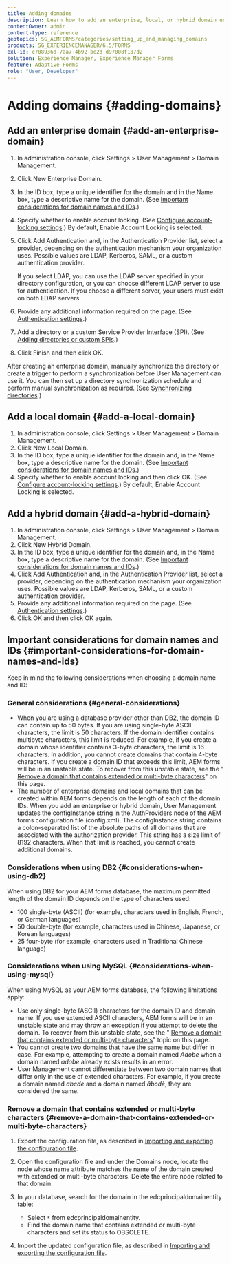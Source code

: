 ```yaml
---
title: Adding domains
description: Learn how to add an enterprise, local, or hybrid domain using Domain Management settings and general considerations for domain names and IDs.
contentOwner: admin
content-type: reference
geptopics: SG_AEMFORMS/categories/setting_up_and_managing_domains
products: SG_EXPERIENCEMANAGER/6.5/FORMS
exl-id: c708936d-7aa7-4b92-be2d-d97008f187d2
solution: Experience Manager, Experience Manager Forms
feature: Adaptive Forms
role: "User, Developer"
---
```

# Adding domains {#adding-domains}

## Add an enterprise domain {#add-an-enterprise-domain}

1. In administration console, click Settings &gt; User Management &gt; Domain Management.
1. Click New Enterprise Domain.
1. In the ID box, type a unique identifier for the domain and in the Name box, type a descriptive name for the domain. (See [Important considerations for domain names and IDs](adding-domains.md#important-considerations-for-domain-names-and-ids).)
1. Specify whether to enable account locking. (See [Configure account-locking settings](/help/forms/using/admin-help/configure-account-locking-settings.md#configure-account-locking-settings).) By default, Enable Account Locking is selected.
1. Click Add Authentication and, in the Authentication Provider list, select a provider, depending on the authentication mechanism your organization uses. Possible values are LDAP, Kerberos, SAML, or a custom authentication provider.

   If you select LDAP, you can use the LDAP server specified in your directory configuration, or you can choose different LDAP server to use for authentication. If you choose a different server, your users must exist on both LDAP servers.

1. Provide any additional information required on the page. (See [Authentication settings](/help/forms/using/admin-help/configuring-authentication-providers.md#authentication-settings).)
1. Add a directory or a custom Service Provider Interface (SPI). (See [Adding directories or custom SPIs](/help/forms/using/admin-help/configuring-directories.md#adding-directories-or-custom-spis).)
1. Click Finish and then click OK.

After creating an enterprise domain, manually synchronize the directory or create a trigger to perform a synchronization before User Management can use it. You can then set up a directory synchronization schedule and perform manual synchronization as required. (See [Synchronizing directories](/help/forms/using/admin-help/synchronizing-directories.md#synchronizing-directories).)

## Add a local domain {#add-a-local-domain}

1. In administration console, click Settings &gt; User Management &gt; Domain Management.
1. Click New Local Domain.
1. In the ID box, type a unique identifier for the domain and, in the Name box, type a descriptive name for the domain. (See [Important considerations for domain names and IDs](adding-domains.md#important-considerations-for-domain-names-and-ids).)
1. Specify whether to enable account locking and then click OK. (See [Configure account-locking settings](/help/forms/using/admin-help/configure-account-locking-settings.md#configure-account-locking-settings).) By default, Enable Account Locking is selected.

## Add a hybrid domain {#add-a-hybrid-domain}

1. In administration console, click Settings &gt; User Management &gt; Domain Management.
1. Click New Hybrid Domain.
1. In the ID box, type a unique identifier for the domain and, in the Name box, type a descriptive name for the domain. (See [Important considerations for domain names and IDs](adding-domains.md#important-considerations-for-domain-names-and-ids).)
1. Click Add Authentication and, in the Authentication Provider list, select a provider, depending on the authentication mechanism your organization uses. Possible values are LDAP, Kerberos, SAML, or a custom authentication provider.
1. Provide any additional information required on the page. (See [Authentication settings](/help/forms/using/admin-help/configuring-authentication-providers.md#authentication-settings).)
1. Click OK and then click OK again.

## Important considerations for domain names and IDs {#important-considerations-for-domain-names-and-ids}

Keep in mind the following considerations when choosing a domain name and ID:

### General considerations {#general-considerations}

* When you are using a database provider other than DB2, the domain ID can contain up to 50 bytes. If you are using single-byte ASCII characters, the limit is 50 characters. If the domain identifier contains multibyte characters, this limit is reduced. For example, if you create a domain whose identifier contains 3-byte characters, the limit is 16 characters. In addition, you cannot create domains that contain 4-byte characters. If you create a domain ID that exceeds this limit, AEM forms will be in an unstable state. To recover from this unstable state, see the " [Remove a domain that contains extended or multi-byte characters](adding-domains.md#remove-a-domain-that-contains-extended-or-multi-byte-characters)" on this page.
* The number of enterprise domains and local domains that can be created within AEM forms depends on the length of each of the domain IDs. When you add an enterprise or hybrid domain, User Management updates the configInstance string in the AuthProviders node of the AEM forms configuration file (config.xml). The configInstance string contains a colon-separated list of the absolute paths of all domains that are associated with the authorization provider. This string has a size limit of 8192 characters. When that limit is reached, you cannot create additional domains.

### Considerations when using DB2 {#considerations-when-using-db2}

When using DB2 for your AEM forms database, the maximum permitted length of the domain ID depends on the type of characters used:

* 100 single-byte (ASCII) (for example, characters used in English, French, or German languages)
* 50 double-byte (for example, characters used in Chinese, Japanese, or Korean languages)
* 25 four-byte (for example, characters used in Traditional Chinese language)

### Considerations when using MySQL {#considerations-when-using-mysql}

When using MySQL as your AEM forms database, the following limitations apply:

* Use only single-byte (ASCII) characters for the domain ID and domain name. If you use extended ASCII characters, AEM forms will be in an unstable state and may throw an exception if you attempt to delete the domain. To recover from this unstable state, see the " [Remove a domain that contains extended or multi-byte characters](adding-domains.md#remove-a-domain-that-contains-extended-or-multi-byte-characters)" topic on this page.
* You cannot create two domains that have the same name but differ in case. For example, attempting to create a domain named *Adobe* when a domain named *adobe* already exists results in an error.
* User Management cannot differentiate between two domain names that differ only in the use of extended characters. For example, if you create a domain named *abcde* and a domain named *âbcdè*, they are considered the same.

### Remove a domain that contains extended or multi-byte characters {#remove-a-domain-that-contains-extended-or-multi-byte-characters}

1. Export the configuration file, as described in [Importing and exporting the configuration file](/help/forms/using/admin-help/importing-exporting-configuration-file.md#importing-and-exporting-the-configuration-file).
1. Open the configuration file and under the Domains node, locate the node whose name attribute matches the name of the domain created with extended or multi-byte characters. Delete the entire node related to that domain.
1. In your database, search for the domain in the edcprincipaldomainentity table:

    * Select `*` from edcprincipaldomainentity.
    * Find the domain name that contains extended or multi-byte characters and set its status to OBSOLETE.

1. Import the updated configuration file, as described in [Importing and exporting the configuration file](/help/forms/using/admin-help/importing-exporting-configuration-file.md#importing-and-exporting-the-configuration-file).
